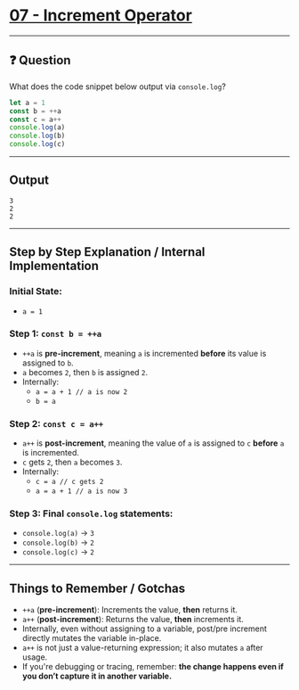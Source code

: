# [07 - Increment Operator](https://bigfrontend.dev/quiz/Increment-Operator)

---

## ❓ Question

What does the code snippet below output via `console.log`?

```js
let a = 1
const b = ++a
const c = a++
console.log(a)
console.log(b)
console.log(c)
```

---

## Output

```
3
2
2
```

---

## Step by Step Explanation / Internal Implementation

### Initial State:
- `a = 1`

### Step 1: `const b = ++a`
- `++a` is **pre-increment**, meaning `a` is incremented **before** its value is assigned to `b`.
- `a` becomes `2`, then `b` is assigned `2`.
- Internally:
  - `a = a + 1 // a is now 2`
  - `b = a`

### Step 2: `const c = a++`
- `a++` is **post-increment**, meaning the value of `a` is assigned to `c` **before** `a` is incremented.
- `c` gets `2`, then `a` becomes `3`.
- Internally:
  - `c = a // c gets 2`
  - `a = a + 1 // a is now 3`

### Step 3: Final `console.log` statements:
- `console.log(a)` → `3`
- `console.log(b)` → `2`
- `console.log(c)` → `2`

---

## Things to Remember / Gotchas

- `++a` (**pre-increment**): Increments the value, **then** returns it.
- `a++` (**post-increment**): Returns the value, **then** increments it.
- Internally, even without assigning to a variable, post/pre increment directly mutates the variable in-place.
- `a++` is not just a value-returning expression; it also mutates `a` after usage.
- If you're debugging or tracing, remember: **the change happens even if you don’t capture it in another variable.**